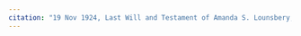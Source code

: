 ```yaml
---
citation: "19 Nov 1924, Last Will and Testament of Amanda S. Lounsbery, Deeds 206, p236, Tompkins County Clerk, Ithaca NY."
---
```

